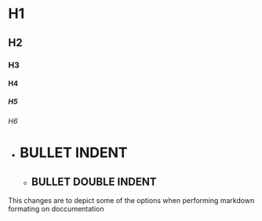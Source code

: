 # H1
## H2
### H3
#### H4
##### H5
###### H6

- # BULLET INDENT
  - ## BULLET DOUBLE INDENT

This changes are to depict some of the options when performing markdown formating on doccumentation
